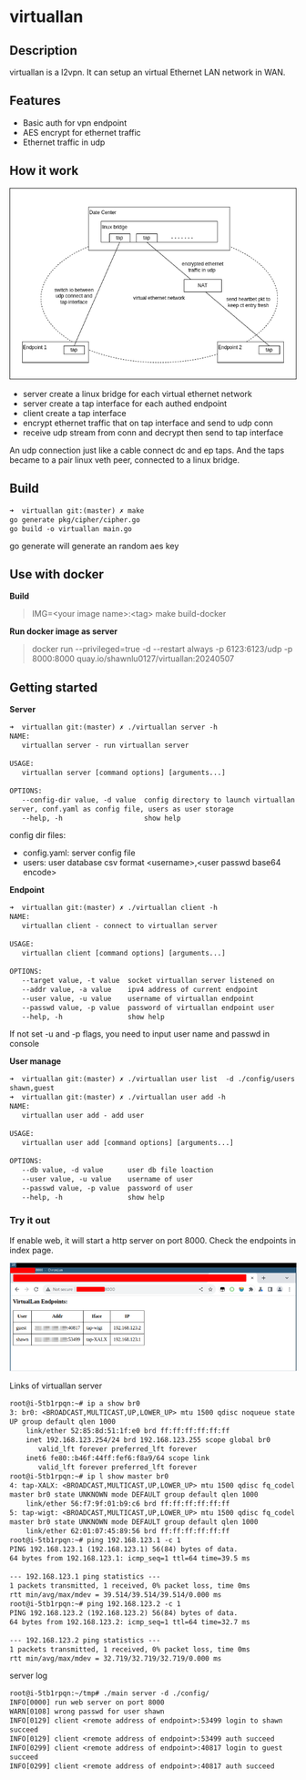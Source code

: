 # virtuallan
## Description
virtuallan is a l2vpn. It can setup an virtual Ethernet LAN network in WAN.

## Features
* Basic auth for vpn endpoint
* AES encrypt for ethernet traffic
* Ethernet traffic in udp

## How it work
![architecture](./docs/statics/architecture.png)
* server create a linux bridge for each virtual ethernet network
* server create a tap interface for each authed endpoint
* client create a tap interface
* encrypt ethernet traffic that on tap interface and send to udp conn
* receive udp stream from conn and decrypt then send to tap interface

An udp connection just like a cable connect dc and ep taps. And the taps became to a pair linux veth peer, connected to a linux bridge.

## Build

```
➜  virtuallan git:(master) ✗ make
go generate pkg/cipher/cipher.go
go build -o virtuallan main.go
```

go generate will generate an random aes key

## Use with docker

**Build**
>IMG=\<your image name>:\<tag> make build-docker

**Run docker image as server**
>docker run --privileged=true -d --restart always -p 6123:6123/udp -p 8000:8000 quay.io/shawnlu0127/virtuallan:20240507

## Getting started

**Server**
```
➜  virtuallan git:(master) ✗ ./virtuallan server -h
NAME:
   virtuallan server - run virtuallan server

USAGE:
   virtuallan server [command options] [arguments...]

OPTIONS:
   --config-dir value, -d value  config directory to launch virtuallan server, conf.yaml as config file, users as user storage
   --help, -h                    show help
```

config dir files:
* config.yaml: server config file
* users: user database csv format \<username>,\<user passwd base64 encode>

**Endpoint**
```
➜  virtuallan git:(master) ✗ ./virtuallan client -h
NAME:
   virtuallan client - connect to virtuallan server

USAGE:
   virtuallan client [command options] [arguments...]

OPTIONS:
   --target value, -t value  socket virtuallan server listened on
   --addr value, -a value    ipv4 address of current endpoint
   --user value, -u value    username of virtuallan endpoint
   --passwd value, -p value  password of virtuallan endpoint user
   --help, -h                show help
```

If not set -u and -p flags, you need to input user name and passwd in console

**User manage**

```
➜  virtuallan git:(master) ✗ ./virtuallan user list  -d ./config/users
shawn,guest
➜  virtuallan git:(master) ✗ ./virtuallan user add -h
NAME:
   virtuallan user add - add user

USAGE:
   virtuallan user add [command options] [arguments...]

OPTIONS:
   --db value, -d value      user db file loaction
   --user value, -u value    username of user
   --passwd value, -p value  password of user
   --help, -h                show help
```

### Try it out

If enable web, it will start a http server on port 8000. Check the endpoints in index page.

![monitor](./docs/statics/endpoints.png)

Links of virtuallan server
```
root@i-5tb1rpqn:~# ip a show br0
3: br0: <BROADCAST,MULTICAST,UP,LOWER_UP> mtu 1500 qdisc noqueue state UP group default qlen 1000
    link/ether 52:85:8d:51:1f:e0 brd ff:ff:ff:ff:ff:ff
    inet 192.168.123.254/24 brd 192.168.123.255 scope global br0
       valid_lft forever preferred_lft forever
    inet6 fe80::b46f:44ff:fef6:f8a9/64 scope link 
       valid_lft forever preferred_lft forever
root@i-5tb1rpqn:~# ip l show master br0
4: tap-XALX: <BROADCAST,MULTICAST,UP,LOWER_UP> mtu 1500 qdisc fq_codel master br0 state UNKNOWN mode DEFAULT group default qlen 1000
    link/ether 56:f7:9f:01:b9:c6 brd ff:ff:ff:ff:ff:ff
5: tap-wigt: <BROADCAST,MULTICAST,UP,LOWER_UP> mtu 1500 qdisc fq_codel master br0 state UNKNOWN mode DEFAULT group default qlen 1000
    link/ether 62:01:07:45:89:56 brd ff:ff:ff:ff:ff:ff
root@i-5tb1rpqn:~# ping 192.168.123.1 -c 1
PING 192.168.123.1 (192.168.123.1) 56(84) bytes of data.
64 bytes from 192.168.123.1: icmp_seq=1 ttl=64 time=39.5 ms

--- 192.168.123.1 ping statistics ---
1 packets transmitted, 1 received, 0% packet loss, time 0ms
rtt min/avg/max/mdev = 39.514/39.514/39.514/0.000 ms
root@i-5tb1rpqn:~# ping 192.168.123.2 -c 1
PING 192.168.123.2 (192.168.123.2) 56(84) bytes of data.
64 bytes from 192.168.123.2: icmp_seq=1 ttl=64 time=32.7 ms

--- 192.168.123.2 ping statistics ---
1 packets transmitted, 1 received, 0% packet loss, time 0ms
rtt min/avg/max/mdev = 32.719/32.719/32.719/0.000 ms
```

server log
```
root@i-5tb1rpqn:~/tmp# ./main server -d ./config/
INFO[0000] run web server on port 8000                  
WARN[0108] wrong passwd for user shawn                  
INFO[0129] client <remote address of endpoint>:53499 login to shawn succeed 
INFO[0129] client <remote address of endpoint>:53499 auth succeed    
INFO[0299] client <remote address of endpoint>:40817 login to guest succeed 
INFO[0299] client <remote address of endpoint>:40817 auth succeed
```